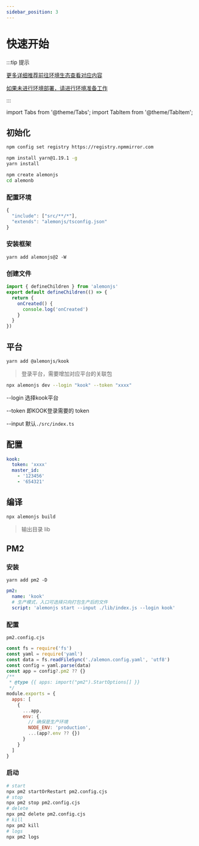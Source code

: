 ```yaml
---
sidebar_position: 3
---
```


# 快速开始

:::tip 提示

[更多详细推荐前往环境生态查看对应内容](/docs/intro)

[如果未进行环境部署，请进行环境准备工作](/docs/environment)

:::

import Tabs from '@theme/Tabs';
import TabItem from '@theme/TabItem';

## 初始化

```sh title="国内镜像，已安装可忽视"
npm config set registry https://registry.npmmirror.com
```

```sh title="文档统一采用yarn依赖工具"
npm install yarn@1.19.1 -g
yarn install
```

<Tabs>
  <TabItem value="start-a" label="快速开始" default>

```sh title="创建模版"
npm create alemonjs
cd alemonb
```

  </TabItem>

  <TabItem value="start-b" label="重新开始" default>

### 配置环境

```ts title="./tsconfig.json"
{
  "include": ["src/**/*"],
  "extends": "alemonjs/tsconfig.json"
}
```

### 安装框架

```shell title="添加"
yarn add alemonjs@2 -W
```

### 创建文件

```ts title="./src/index.ts"
import { defineChildren } from 'alemonjs'
export default defineChildren(() => {
  return {
    onCreated() {
      console.log('onCreated')
    }
  }
})
```

## 平台

```sh tiitle="安装kook"
yarn add @alemonjs/kook
```

> 登录平台，需要增加对应平台的关联包

  </TabItem>
</Tabs>

```sh title="开发模式启动"
npx alemonjs dev --login "kook" --token "xxxx"
```

--login 选择kook平台

--token 即KOOK登录需要的 token

--input 默认`./src/index.ts`

## 配置

```yaml title="lemon.config.yaml"
kook:
  token: 'xxxx'
  master_id:
    - '123456'
    - '654321'
```

## 编译

```sh titile="编译模式运行"
npx alemonjs build
```

> 输出目录 lib

## PM2

### 安装

```shell
yarn add pm2 -D
```

```yaml title="alemon.config.yaml"
pm2:
  name: 'kook'
  # 生产模式，入口可选择只向打包生产后的文件
  script: 'alemonjs start --input ./lib/index.js --login kook'
```

### 配置

`pm2.config.cjs`

```js title="pm2.config.cjs"
const fs = require('fs')
const yaml = require('yaml')
const data = fs.readFileSync('./alemon.config.yaml', 'utf8')
const config = yaml.parse(data)
const app = config?.pm2 ?? {}
/**
 * @type {{ apps: import("pm2").StartOptions[] }}
 */
module.exports = {
  apps: [
    {
      ...app,
      env: {
        // 确保是生产环境
        NODE_ENV: 'production',
        ...(app?.env ?? {})
      }
    }
  ]
}
```

### 启动

```sh
# start
npx pm2 startOrRestart pm2.config.cjs
# stop
npx pm2 stop pm2.config.cjs
# delete
npx pm2 delete pm2.config.cjs
# kill
npx pm2 kill
# logs
npx pm2 logs
```
